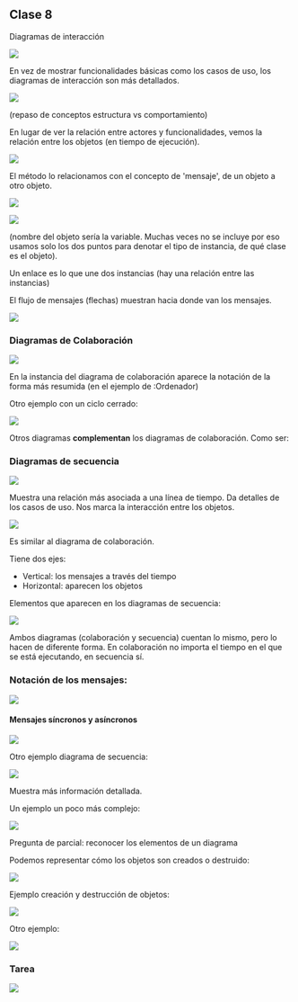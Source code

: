 ## Clase 8

Diagramas de interacción

![](ppt-53-soft.png)

En vez de mostrar funcionalidades básicas como los casos de uso, los diagramas de interacción son más detallados.

![](ppt-54-soft.png)

(repaso de conceptos estructura vs comportamiento)

En lugar de ver la relación entre actores y funcionalidades, vemos la relación entre los objetos (en tiempo de ejecución).

![](ppt-55-soft.png)

El método lo relacionamos con el concepto de 'mensaje', de un objeto a otro objeto.

![](ppt-56-soft.png)


![](ppt-57-soft.png)

(nombre del objeto sería la variable. Muchas veces no se incluye por eso usamos solo los dos puntos para denotar el tipo de instancia, de qué clase es el objeto).

Un enlace es lo que une dos instancias (hay una relación entre las instancias)

El flujo de mensajes (flechas) muestran hacia donde van los mensajes.

![](ppt-58-soft.png)

### Diagramas de Colaboración

![](ppt-59-soft.png)

En la instancia del diagrama de colaboración aparece la notación de la forma más resumida (en el ejemplo de :Ordenador)

Otro ejemplo con un ciclo cerrado:

![](ppt-60-soft.png)


Otros diagramas **complementan** los diagramas de colaboración. Como ser:

### Diagramas de secuencia

![](ppt-61-soft.png)

Muestra una relación más asociada a una línea de tiempo.
Da detalles de los casos de uso. Nos marca la interacción entre los objetos.

![](ppt-62-soft.png)

Es similar al diagrama de colaboración.

Tiene dos ejes:

- Vertical: los mensajes a través del tiempo
- Horizontal: aparecen los objetos

Elementos que aparecen en los diagramas de secuencia:

![](ppt-63-soft.png)

Ambos diagramas (colaboración y secuencia) cuentan lo mismo, pero lo hacen de diferente forma. En colaboración no importa el tiempo en el que se está ejecutando, en secuencia sí.

### Notación de los mensajes:

![](ppt-64-soft.png)

#### Mensajes síncronos y asíncronos

![](ppt-65-soft.png)

Otro ejemplo diagrama de secuencia:

![](ppt-66-soft.png)

Muestra más información detallada.

Un ejemplo un poco  más complejo:

![](ppt-67-soft.png)

Pregunta de parcial: reconocer los elementos de un diagrama

Podemos representar cómo los objetos son creados o destruido:

![](ppt-68-soft.png)

Ejemplo creación y destrucción de objetos:

![](ppt-69-soft.png)

Otro ejemplo:

![](ppt-70-soft.png)

### Tarea

![](ppt-71-soft.png)

